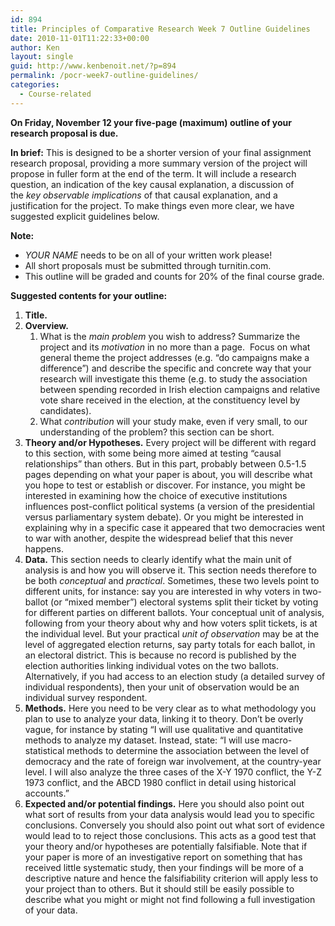 ```yaml
---
id: 894
title: Principles of Comparative Research Week 7 Outline Guidelines
date: 2010-11-01T11:22:33+00:00
author: Ken
layout: single
guid: http://www.kenbenoit.net/?p=894
permalink: /pocr-week7-outline-guidelines/
categories:
  - Course-related
---
```

**On Friday, November 12 your five-page (maximum) outline of your research proposal is due.** 

**In brief:** This is designed to be a shorter version of your final assignment research proposal, providing a more summary version of the project will propose in fuller form at the end of the term. It will include a research question, an indication of the key causal explanation, a discussion of the _key observable implications_ of that causal explanation, and a justification for the project. To make things even more clear, we have suggested explicit guidelines below.

**Note:**

  * _YOUR NAME_ needs to be on all of your written work please!
  * All short proposals must be submitted through turnitin.com.
  * This outline will be graded and counts for 20% of the final course grade.

**Suggested contents for your outline:**

  1. **Title.**
  2. **Overview.** 
      1. What is the _main problem_ you wish to address? Summarize the project and its _motivation_ in no more than a page.  Focus on what general theme the project addresses (e.g. &#8220;do campaigns make a difference&#8221;) and describe the specific and concrete way that your research will investigate this theme (e.g. to study the association between spending recorded in Irish election campaigns and relative vote share received in the election, at the constituency level by candidates).
      2. What _contribution_ will your study make, even if very small, to our understanding of the problem? this section can be short.
  3. **Theory and/or Hypotheses.** Every project will be different with regard to this section, with some being more aimed at testing &#8220;causal relationships&#8221; than others. But in this part, probably between 0.5-1.5 pages depending on what your paper is about, you will describe what you hope to test or establish or discover. For instance, you might be interested in examining how the choice of executive institutions influences post-conflict political systems (a version of the presidential versus parliamentary system debate). Or you might be interested in explaining why in a specific case it appeared that two democracies went to war with another, despite the widespread belief that this never happens.
  4. **Data.** This section needs to clearly identify what the main unit of analysis is and how you will observe it. This section needs therefore to be both _conceptual_ and _practical_. Sometimes, these two levels point to different units, for instance: say you are interested in why voters in two-ballot (or &#8220;mixed member&#8221;) electoral systems split their ticket by voting for different parties on different ballots. Your conceptual unit of analysis, following from your theory about why and how voters split tickets, is at the individual level. But your practical _unit of observation_ may be at the level of aggregated election returns, say party totals for each ballot, in an electoral district. This is because no record is published by the election authorities linking individual votes on the two ballots. Alternatively, if you had access to an election study (a detailed survey of individual respondents), then your unit of observation would be an individual survey respondent.
  5. **Methods.** Here you need to be very clear as to what methodology you plan to use to analyze your data, linking it to theory. Don&#8217;t be overly vague, for instance by stating &#8220;I will use qualitative and quantitative methods to analyze my dataset. Instead, state: &#8220;I will use macro-statistical methods to determine the association between the level of democracy and the rate of foreign war involvement, at the country-year level. I will also analyze the three cases of the X-Y 1970 conflict, the Y-Z 1973 conflict, and the ABCD 1980 conflict in detail using historical accounts.&#8221;
  6. **Expected and/or potential findings.** Here you should also point out what sort of results from your data analysis would lead you to specific conclusions. Conversely you should also point out what sort of evidence would lead to to reject those conclusions. This acts as a good test that your theory and/or hypotheses are potentially falsifiable. Note that if your paper is more of an investigative report on something that has received little systematic study, then your findings will be more of a descriptive nature and hence the falsifiability criterion will apply less to your project than to others. But it should still be easily possible to describe what you might or might not find following a full investigation of your data.

